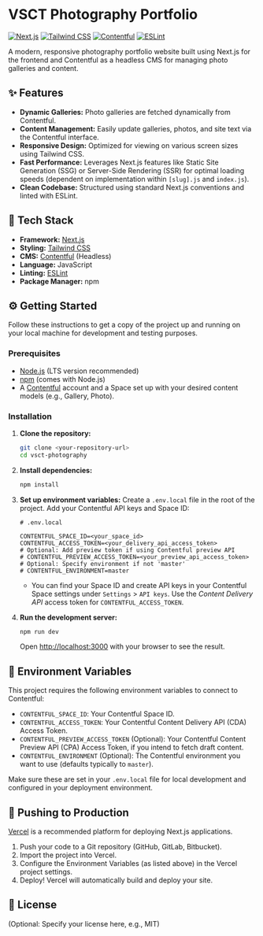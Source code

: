 # VSCT Photography Portfolio

[![Next.js](https://img.shields.io/badge/Next.js-000000?style=for-the-badge&logo=nextdotjs&logoColor=white)](https://nextjs.org/)
[![Tailwind CSS](https://img.shields.io/badge/Tailwind_CSS-38B2AC?style=for-the-badge&logo=tailwind-css&logoColor=white)](https://tailwindcss.com/)
[![Contentful](https://img.shields.io/badge/Contentful-2D4F92?style=for-the-badge&logo=contentful&logoColor=white)](https://www.contentful.com/)
[![ESLint](https://img.shields.io/badge/ESLint-4B32C3?style=for-the-badge&logo=eslint&logoColor=white)](https://eslint.org/)

A modern, responsive photography portfolio website built using Next.js for the frontend and Contentful as a headless CMS for managing photo galleries and content.

## ✨ Features

- **Dynamic Galleries:** Photo galleries are fetched dynamically from Contentful.
- **Content Management:** Easily update galleries, photos, and site text via the Contentful interface.
- **Responsive Design:** Optimized for viewing on various screen sizes using Tailwind CSS.
- **Fast Performance:** Leverages Next.js features like Static Site Generation (SSG) or Server-Side Rendering (SSR) for optimal loading speeds (dependent on implementation within `[slug].js` and `index.js`).
- **Clean Codebase:** Structured using standard Next.js conventions and linted with ESLint.

## 🚀 Tech Stack

- **Framework:** [Next.js](https://nextjs.org/)
- **Styling:** [Tailwind CSS](https://tailwindcss.com/)
- **CMS:** [Contentful](https://www.contentful.com/) (Headless)
- **Language:** JavaScript
- **Linting:** [ESLint](https://eslint.org/)
- **Package Manager:** npm

## ⚙️ Getting Started

Follow these instructions to get a copy of the project up and running on your local machine for development and testing purposes.

### Prerequisites

- [Node.js](https://nodejs.org/) (LTS version recommended)
- [npm](https://www.npmjs.com/) (comes with Node.js)
- A [Contentful](https://www.contentful.com/) account and a Space set up with your desired content models (e.g., Gallery, Photo).

### Installation

1.  **Clone the repository:**

    ```bash
    git clone <your-repository-url>
    cd vsct-photography
    ```

2.  **Install dependencies:**

    ```bash
    npm install
    ```

3.  **Set up environment variables:**
    Create a `.env.local` file in the root of the project. Add your Contentful API keys and Space ID:

    ```plaintext
    # .env.local

    CONTENTFUL_SPACE_ID=<your_space_id>
    CONTENTFUL_ACCESS_TOKEN=<your_delivery_api_access_token>
    # Optional: Add preview token if using Contentful preview API
    # CONTENTFUL_PREVIEW_ACCESS_TOKEN=<your_preview_api_access_token>
    # Optional: Specify environment if not 'master'
    # CONTENTFUL_ENVIRONMENT=master
    ```

    - You can find your Space ID and create API keys in your Contentful Space settings under `Settings` > `API keys`. Use the _Content Delivery API_ access token for `CONTENTFUL_ACCESS_TOKEN`.

4.  **Run the development server:**
    ```bash
    npm run dev
    ```
    Open [http://localhost:3000](http://localhost:3000) with your browser to see the result.

## 🌱 Environment Variables

This project requires the following environment variables to connect to Contentful:

- `CONTENTFUL_SPACE_ID`: Your Contentful Space ID.
- `CONTENTFUL_ACCESS_TOKEN`: Your Contentful Content Delivery API (CDA) Access Token.
- `CONTENTFUL_PREVIEW_ACCESS_TOKEN` (Optional): Your Contentful Content Preview API (CPA) Access Token, if you intend to fetch draft content.
- `CONTENTFUL_ENVIRONMENT` (Optional): The Contentful environment you want to use (defaults typically to `master`).

Make sure these are set in your `.env.local` file for local development and configured in your deployment environment.

## 🚀 Pushing to Production

[Vercel](https://vercel.com/) is a recommended platform for deploying Next.js applications.

1.  Push your code to a Git repository (GitHub, GitLab, Bitbucket).
2.  Import the project into Vercel.
3.  Configure the Environment Variables (as listed above) in the Vercel project settings.
4.  Deploy! Vercel will automatically build and deploy your site.

## 📄 License

(Optional: Specify your license here, e.g., MIT)
